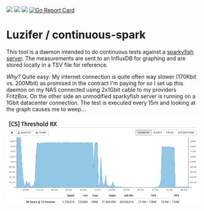 ![](https://badges.fyi/github/license/Luzifer/continuous-spark)
![](https://badges.fyi/github/latest-release/Luzifer/continuous-spark)
![](https://badges.fyi/github/downloads/Luzifer/continuous-spark)
[![Go Report Card](https://goreportcard.com/badge/github.com/Luzifer/continuous-spark)](https://goreportcard.com/report/github.com/Luzifer/continuous-spark)

# Luzifer / continuous-spark

This tool is a daemon intended to do continuous tests against a [sparkyfish server](https://github.com/chrissnell/sparkyfish). The measurements are sent to an InfluxDB for graphing and are stored locally in a TSV file for reference.

_Why?_ Quite easy: My internet connection is quite often way slower (170Kbit vs. 200Mbit) as promised in the contract I'm paying for so I set up this daemon on my NAS connected using 2x1Gbit cable to my providers FritzBox. On the other side an unmodified sparkyfish server is running on a 1Gbit datacenter connection. The test is executed every 15m and looking at the graph causes me to weep...

![](screenshot.png)
